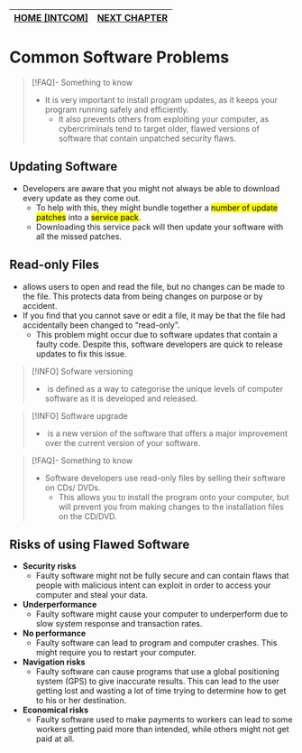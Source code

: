 | **[HOME [INTCOM]](INTCOM11#^MIDCH13)** | **[NEXT CHAPTER](INTCOMMidtermCh14.md)** | 
| -------------------------------------- | ---------------------------------------- |

# Common Software Problems
>[!FAQ]- Something to know
>- It is very important to install program updates, as it keeps your program running safely and efficiently.
>	- It also prevents others from exploiting your computer, as cybercriminals tend to target older, flawed versions of software that contain unpatched security flaws.

## Updating Software
- Developers are aware that you might not always be able to download every update as they come out.
	- To help with this, they might bundle together a <mark class="hltr-blue">number of update patches</mark> into a <mark class="hltr-blue">service pack</mark>.
	- Downloading this service pack will then update your software with all the missed patches.

## Read-only Files
- allows users to open and read the file, but no changes can be made to the file. This protects data from being changes on purpose or by accident.
- If you find that you cannot save or edit a file, it may be that the file had accidentally been changed to “read-only”. 
	- This problem might occur due to software updates that contain a faulty code. Despite this, software developers are quick to release updates to fix this issue.

>[!INFO] Sofware versioning
>-  is defined as a way to categorise the unique levels of computer software as it is developed and released.

>[!INFO] Software upgrade
>-  is a new version of the software that offers a major improvement over the current version of your software.

>[!FAQ]- Something to know
>- Software developers use read-only files by selling their software on CDs/ DVDs. 
>	- This allows you to install the program onto your computer, but will prevent you from making changes to the installation files on the CD/DVD.

## Risks of using Flawed Software
- **Security risks**
	- Faulty software might not be fully secure and can contain flaws that people with malicious intent can exploit in order to access your computer and steal your data.
- **Underperformance**
	- Faulty software might cause your computer to underperform due to slow system response and transaction rates.
- **No performance**
	- Faulty software can lead to program and computer crashes. This might require you to restart your computer.
- **Navigation risks**
	- Faulty software can cause programs that use a global positioning system (GPS) to give inaccurate results. This can lead to the user getting lost and wasting a lot of time trying to determine how to get to his or her destination.
- **Economical risks**
	- Faulty software used to make payments to workers can lead to some workers getting paid more than intended, while others might not get paid at all.